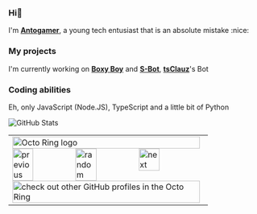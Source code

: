 ### Hi👋

I'm [**Antogamer**](https://discord.com/users/658586788721590273), a young tech entusiast that is an absolute mistake :nice:

### My projects
I'm currently working on [**Boxy Boy**](https://top.gg/bot/887384727407968356) and [**S-Bot**](https://top.gg/bot/845746467641753600), [**tsClauz**](https://github.com/tsCLauz)'s Bot

### Coding abilities

Eh, only JavaScript (Node.JS), TypeScript and a little bit of Python


![GitHub Stats](https://github-readme-stats.vercel.app/api?username=AntogamerYT&include_all_commits=true&count_private=true&show_owner=true&show_icons=true&theme=tokyonight)<br>
<!--
**AntogamerYT/AntogamerYT** is a ✨ _special_ ✨ repository because its `README.md` (this file) appears on your GitHub profile.

Here are some ideas to get you started:

- 🔭 I’m currently working on ...
- 🌱 I’m currently learning ...
- 👯 I’m looking to collaborate on ...
- 🤔 I’m looking for help with ...
- 💬 Ask me about ...
- 📫 How to reach me: ...
- 😄 Pronouns: ...
- ⚡ Fun fact: ...
-->


<table><tbody><tr><td><a href="https://octo-ring.com/"><img src="https://octo-ring.com/static/img/widget/top.png" width="99%" alt="Octo Ring logo" align="top"></a><br><a href="https://octo-ring.com/p/AntogamerYT/prev"><img src="https://octo-ring.com/static/img/widget/prev.png" width="33%" alt="previous" align="top" title="previous profile"></a><a href="https://octo-ring.com/p/AntogamerYT/random"><img src="https://octo-ring.com/static/img/widget/random.png" width="33%" alt="random" align="top" title="random profile"></a><a href="https://octo-ring.com/p/AntogamerYT/next"><img src="https://octo-ring.com/static/img/widget/next.png" width="33%" alt="next" align="top" title="next profile"></a><br><a href="https://octo-ring.com/"><img src="https://octo-ring.com/static/img/widget/bottom.png" width="99%" alt="check out other GitHub profiles in the Octo Ring" align="top"></a></td></tr></tbody></table>
